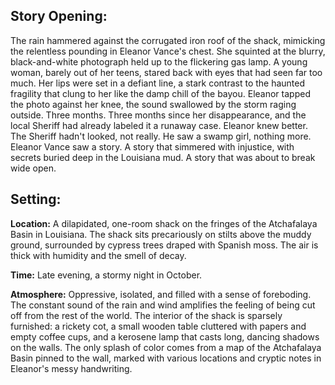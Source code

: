 ## Story Opening:

The rain hammered against the corrugated iron roof of the shack, mimicking the relentless pounding in Eleanor Vance's chest. She squinted at the blurry, black-and-white photograph held up to the flickering gas lamp. A young woman, barely out of her teens, stared back with eyes that had seen far too much. Her lips were set in a defiant line, a stark contrast to the haunted fragility that clung to her like the damp chill of the bayou. Eleanor tapped the photo against her knee, the sound swallowed by the storm raging outside. Three months. Three months since her disappearance, and the local Sheriff had already labeled it a runaway case. Eleanor knew better. The Sheriff hadn't looked, not really. He saw a swamp girl, nothing more. Eleanor Vance saw a story. A story that simmered with injustice, with secrets buried deep in the Louisiana mud. A story that was about to break wide open.

## Setting:

**Location:** A dilapidated, one-room shack on the fringes of the Atchafalaya Basin in Louisiana. The shack sits precariously on stilts above the muddy ground, surrounded by cypress trees draped with Spanish moss. The air is thick with humidity and the smell of decay.

**Time:** Late evening, a stormy night in October.

**Atmosphere:** Oppressive, isolated, and filled with a sense of foreboding. The constant sound of the rain and wind amplifies the feeling of being cut off from the rest of the world. The interior of the shack is sparsely furnished: a rickety cot, a small wooden table cluttered with papers and empty coffee cups, and a kerosene lamp that casts long, dancing shadows on the walls. The only splash of color comes from a map of the Atchafalaya Basin pinned to the wall, marked with various locations and cryptic notes in Eleanor's messy handwriting.
